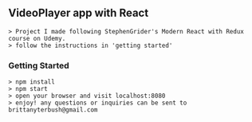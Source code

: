 ## VideoPlayer app with React
```
> Project I made following StephenGrider's Modern React with Redux course on Udemy.
> follow the instructions in 'getting started'

```
### Getting Started

```
> npm install
> npm start
> open your browser and visit localhost:8080
> enjoy! any questions or inquiries can be sent to brittanyterbush@gmail.com
```
